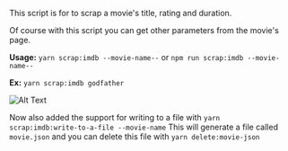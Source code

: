 This script is for to scrap a movie's title, rating and duration.

Of course with this script you can get other parameters from the movie's page.

<b>Usage:</b> <code>yarn scrap:imdb --movie-name--</code> or <code>npm run scrap:imdb --movie-name--</code>

<b>Ex:</b> <code>yarn scrap:imdb godfather</code>

![Alt Text](https://media.giphy.com/media/E66HTrAiWQWxEXYko8/giphy.gif)

Now also added the support for writing to a file with <code>yarn scrap:imdb:write-to-a-file --movie-name</code>
This will generate a file called <code>movie.json</code> and you can delete this file with <code>yarn delete:movie-json</code>
